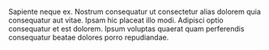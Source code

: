 Sapiente neque ex. Nostrum consequatur ut consectetur alias dolorem quia consequatur aut vitae. Ipsam hic placeat illo modi. Adipisci optio consequatur et est dolorem. Ipsum voluptas quaerat quam perferendis consequatur beatae dolores porro repudiandae.